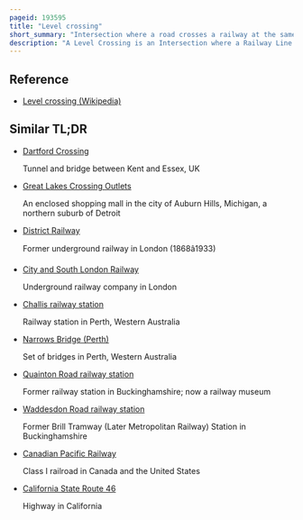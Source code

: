 ```yaml
---
pageid: 193595
title: "Level crossing"
short_summary: "Intersection where a road crosses a railway at the same level"
description: "A Level Crossing is an Intersection where a Railway Line crosses a Road Path or an airport Runway at the same Level as opposed to the Railway Line crossing over or under using an Overpass or a Tunnel. The Term also applies when a light Rail Line with separate Right-Of-Way or reserved Track crosses a Road in the same Manner. Other Names include railway Level Crossing, Railway Crossing, grade crossing or Railroad Crossing, Road through Railroad, Criss-Cross, Train Crossing, and Rxr."
---
```


## Reference

- [Level crossing (Wikipedia)](https://en.wikipedia.org/?curid=193595)

## Similar TL;DR

- [Dartford Crossing](/tldr/en/dartford-crossing)

  Tunnel and bridge between Kent and Essex, UK

- [Great Lakes Crossing Outlets](/tldr/en/great-lakes-crossing-outlets)

  An enclosed shopping mall in the city of Auburn Hills, Michigan, a northern suburb of Detroit

- [District Railway](/tldr/en/district-railway)

  Former underground railway in London (1868â1933)

- [City and South London Railway](/tldr/en/city-and-south-london-railway)

  Underground railway company in London

- [Challis railway station](/tldr/en/challis-railway-station)

  Railway station in Perth, Western Australia

- [Narrows Bridge (Perth)](/tldr/en/narrows-bridge-perth)

  Set of bridges in Perth, Western Australia

- [Quainton Road railway station](/tldr/en/quainton-road-railway-station)

  Former railway station in Buckinghamshire; now a railway museum

- [Waddesdon Road railway station](/tldr/en/waddesdon-road-railway-station)

  Former Brill Tramway (Later Metropolitan Railway) Station in Buckinghamshire

- [Canadian Pacific Railway](/tldr/en/canadian-pacific-railway)

  Class I railroad in Canada and the United States

- [California State Route 46](/tldr/en/california-state-route-46)

  Highway in California
